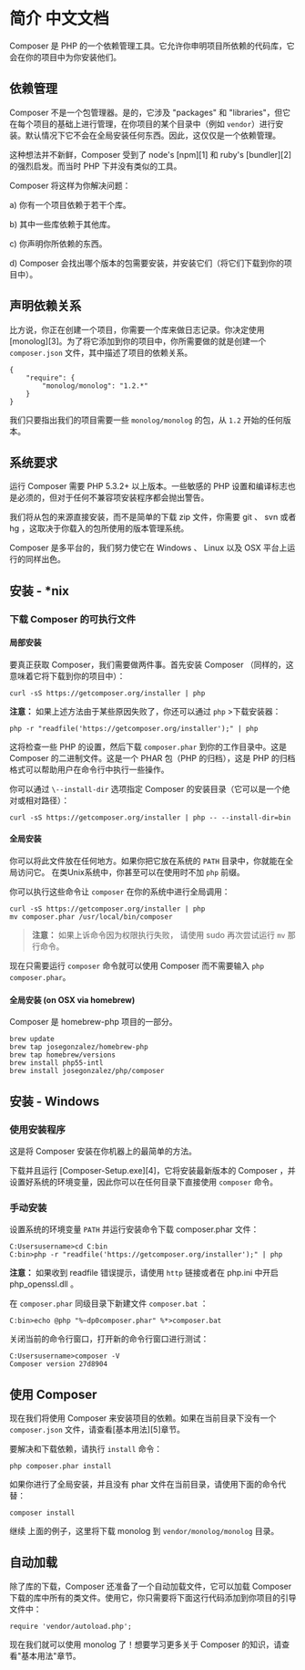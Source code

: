 # 简介 中文文档

Composer 是 PHP 的一个依赖管理工具。它允许你申明项目所依赖的代码库，它会在你的项目中为你安装他们。


## 依赖管理

Composer 不是一个包管理器。是的，它涉及 "packages" 和 "libraries"，但它在每个项目的基础上进行管理，在你项目的某个目录中（例如 `vendor`）进行安装。默认情况下它不会在全局安装任何东西。因此，这仅仅是一个依赖管理。

这种想法并不新鲜，Composer 受到了 node's [npm][1] 和 ruby's [bundler][2] 的强烈启发。而当时 PHP 下并没有类似的工具。

Composer 将这样为你解决问题：

a) 你有一个项目依赖于若干个库。

b) 其中一些库依赖于其他库。

c) 你声明你所依赖的东西。

d) Composer 会找出哪个版本的包需要安装，并安装它们（将它们下载到你的项目中）。

## 声明依赖关系

比方说，你正在创建一个项目，你需要一个库来做日志记录。你决定使用 [monolog][3]。为了将它添加到你的项目中，你所需要做的就是创建一个 `composer.json` 文件，其中描述了项目的依赖关系。

    {
        "require": {
            "monolog/monolog": "1.2.*"
        }
    }

我们只要指出我们的项目需要一些 `monolog/monolog` 的包，从 `1.2` 开始的任何版本。

## 系统要求

运行 Composer 需要 PHP 5.3.2+ 以上版本。一些敏感的 PHP 设置和编译标志也是必须的，但对于任何不兼容项安装程序都会抛出警告。

我们将从包的来源直接安装，而不是简单的下载 zip 文件，你需要 git 、 svn 或者 hg ，这取决于你载入的包所使用的版本管理系统。

Composer 是多平台的，我们努力使它在 Windows 、 Linux 以及 OSX 平台上运行的同样出色。

## 安装 - *nix

### 下载 Composer 的可执行文件

#### 局部安装

要真正获取 Composer，我们需要做两件事。首先安装 Composer （同样的，这意味着它将下载到你的项目中）：

    curl -sS https://getcomposer.org/installer | php

 **注意：** 如果上述方法由于某些原因失败了，你还可以通过 `php` >下载安装器：

    php -r "readfile('https://getcomposer.org/installer');" | php

这将检查一些 PHP 的设置，然后下载 `composer.phar` 到你的工作目录中。这是 Composer 的二进制文件。这是一个 PHAR 包（PHP 的归档），这是 PHP 的归档格式可以帮助用户在命令行中执行一些操作。

你可以通过 `\--install-dir` 选项指定 Composer 的安装目录（它可以是一个绝对或相对路径）：

    curl -sS https://getcomposer.org/installer | php -- --install-dir=bin

#### 全局安装

你可以将此文件放在任何地方。如果你把它放在系统的 `PATH` 目录中，你就能在全局访问它。 在类Unix系统中，你甚至可以在使用时不加 `php` 前缀。

你可以执行这些命令让 `composer` 在你的系统中进行全局调用：

    curl -sS https://getcomposer.org/installer | php
    mv composer.phar /usr/local/bin/composer

> **注意：** 如果上诉命令因为权限执行失败， 请使用 sudo 再次尝试运行 `mv` 那行命令。

现在只需要运行 `composer` 命令就可以使用 Composer 而不需要输入 `php composer.phar`。

#### 全局安装 (on OSX via homebrew)

Composer 是 homebrew-php 项目的一部分。

    brew update
    brew tap josegonzalez/homebrew-php
    brew tap homebrew/versions
    brew install php55-intl
    brew install josegonzalez/php/composer

## 安装 - Windows

### 使用安装程序

这是将 Composer 安装在你机器上的最简单的方法。

下载并且运行 [Composer-Setup.exe][4]，它将安装最新版本的 Composer ，并设置好系统的环境变量，因此你可以在任何目录下直接使用 `composer` 命令。

### 手动安装

设置系统的环境变量 `PATH` 并运行安装命令下载 composer.phar 文件：

    C:Usersusername>cd C:bin
    C:bin>php -r "readfile('https://getcomposer.org/installer');" | php

 **注意：** 如果收到 readfile 错误提示，请使用 `http` 链接或者在 php.ini 中开启 php_openssl.dll 。

在 `composer.phar` 同级目录下新建文件 `composer.bat` ：

    C:bin>echo @php "%~dp0composer.phar" %*>composer.bat

关闭当前的命令行窗口，打开新的命令行窗口进行测试：

    C:Usersusername>composer -V
    Composer version 27d8904

## 使用 Composer

现在我们将使用 Composer 来安装项目的依赖。如果在当前目录下没有一个 `composer.json` 文件，请查看[基本用法][5]章节。

要解决和下载依赖，请执行 `install` 命令：

    php composer.phar install

如果你进行了全局安装，并且没有 phar 文件在当前目录，请使用下面的命令代替：

    composer install

继续 上面的例子，这里将下载 monolog 到 `vendor/monolog/monolog` 目录。

## 自动加载

除了库的下载，Composer 还准备了一个自动加载文件，它可以加载 Composer 下载的库中所有的类文件。使用它，你只需要将下面这行代码添加到你项目的引导文件中：

    require 'vendor/autoload.php';

现在我们就可以使用 monolog 了！想要学习更多关于 Composer 的知识，请查看"基本用法"章节。